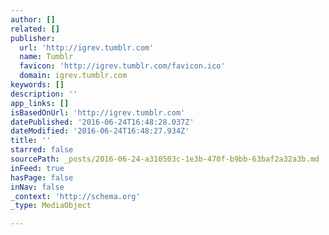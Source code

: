 ```yaml
---
author: []
related: []
publisher:
  url: 'http://igrev.tumblr.com'
  name: Tumblr
  favicon: 'http://igrev.tumblr.com/favicon.ico'
  domain: igrev.tumblr.com
keywords: []
description: ''
app_links: []
isBasedOnUrl: 'http://igrev.tumblr.com'
datePublished: '2016-06-24T16:48:28.037Z'
dateModified: '2016-06-24T16:48:27.934Z'
title: ''
starred: false
sourcePath: _posts/2016-06-24-a310503c-1e3b-470f-b9bb-63baf2a32a3b.md
inFeed: true
hasPage: false
inNav: false
_context: 'http://schema.org'
_type: MediaObject

---
```

<article style=""></article>